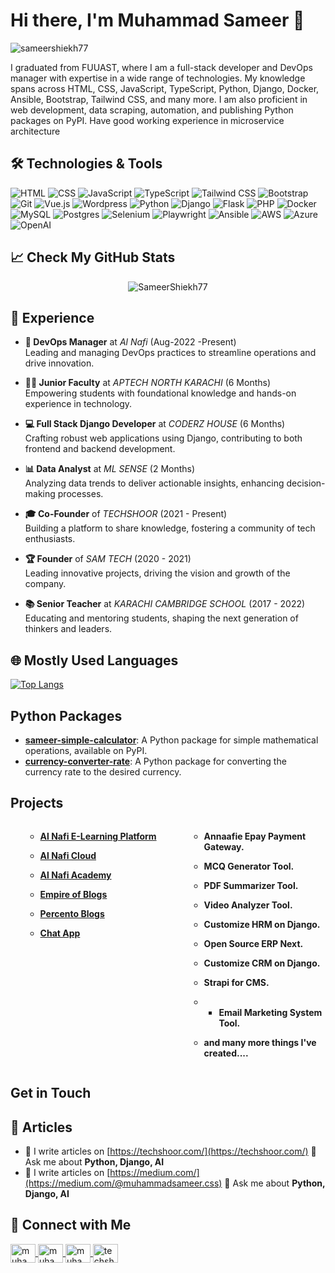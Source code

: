 # Hi there, I'm Muhammad Sameer 👋

<p align="left">
    <img src="https://komarev.com/ghpvc/?username=SameerShiekh77&label=Profile%20views&color=0e75b6&style=flat" alt="sameershiekh77" />
</p>

I graduated from FUUAST, where I am a full-stack developer and DevOps manager with expertise in a wide range of technologies. My knowledge spans across HTML, CSS, JavaScript, TypeScript, Python, Django, Docker, Ansible, Bootstrap, Tailwind CSS, and many more. I am also proficient in web development, data scraping, automation, and publishing Python packages on PyPI. Have good working experience in microservice architecture

## 🛠️ Technologies & Tools

<p align="left">
    <img src="https://img.shields.io/badge/HTML-E34F26?style=flat&logo=html5&logoColor=white" alt="HTML" />
    <img src="https://img.shields.io/badge/CSS-1572B6?style=flat&logo=css3&logoColor=white" alt="CSS" />
    <img src="https://img.shields.io/badge/JavaScript-F7DF1C?style=flat&logo=javascript&logoColor=black" alt="JavaScript" />
    <img src="https://img.shields.io/badge/TypeScript-3178C6?style=flat&logo=typescript&logoColor=white" alt="TypeScript" />
    <img src="https://img.shields.io/badge/Tailwind%20CSS-06B6D4?style=flat&logo=tailwindcss&logoColor=white" alt="Tailwind CSS" />
    <img src="https://img.shields.io/badge/Bootstrap-7952B3?style=flat&logo=bootstrap&logoColor=white" alt="Bootstrap" />
    <img src="https://img.shields.io/badge/Git-F05032?style=flat&logo=git&logoColor=white" alt="Git" />
    <img src="https://img.shields.io/badge/Vue.js-4FC08D?style=flat&logo=vue.js&logoColor=white" alt="Vue.js" />
    <img src="https://img.shields.io/badge/Wordpress-21759b?style=flat&logo=Wordpress&logoColor=white" alt="Wordpress" />
    <img src="https://img.shields.io/badge/Python-3776AB?style=flat&logo=python&logoColor=white" alt="Python" />
    <img src="https://img.shields.io/badge/Django-092D1F?style=flat&logo=django&logoColor=white" alt="Django" />
    <img src="https://img.shields.io/badge/Flask-092D1F?style=flat&logo=flask&logoColor=white" alt="Flask" />
    <img src="https://img.shields.io/badge/PHP-777BB3?style=flat&logo=php&logoColor=white" alt="PHP" />
    <img src="https://img.shields.io/badge/Docker-2496ED?style=flat&logo=docker&logoColor=white" alt="Docker" />
    <img src="https://img.shields.io/badge/MySQL-00618A?style=flat&logo=mysql&logoColor=white" alt="MySQL" />
    <img src="https://img.shields.io/badge/PostgreSQL-4169E1?style=flat&logo=postgresql&logoColor=white" alt="Postgres" />
    <img src="https://img.shields.io/badge/Selenium-43B02A?style=flat&logo=selenium&logoColor=white" alt="Selenium" />
    <img src="https://img.shields.io/badge/Playwright-0F9D58?style=flat&logo=playwright&logoColor=white" alt="Playwright" />
    <img src="https://img.shields.io/badge/Ansible-EE0000?style=flat&logo=ansible&logoColor=white" alt="Ansible" />
    <img src="https://img.shields.io/badge/AWS-orange?style=flat&logo=amazonaws&logoColor=white" alt="AWS" />
    <img src="https://img.shields.io/badge/Azure-0089D6?style=flat&logo=microsoft-azure&logoColor=white" alt="Azure" />
    <img src="https://img.shields.io/badge/OpenAI-3C3C3C?style=flat&logo=openai&logoColor=white" alt="OpenAI" />
</p>

## 📈 Check My GitHub Stats

<p align="center">
    <img src="https://github-readme-streak-stats.herokuapp.com/?user=SameerShiekh77&" alt="SameerShiekh77" />
</p>

## 🌟 Experience

- **🚀 DevOps Manager** at _Al Nafi_ (Aug-2022 -Present)  
  Leading and managing DevOps practices to streamline operations and drive innovation.

- **👨‍🏫 Junior Faculty** at _APTECH NORTH KARACHI_ (6 Months)  
  Empowering students with foundational knowledge and hands-on experience in technology.

- **💻 Full Stack Django Developer** at _CODERZ HOUSE_ (6 Months)  
  Crafting robust web applications using Django, contributing to both frontend and backend development.

- **📊 Data Analyst** at _ML SENSE_ (2 Months)  
  Analyzing data trends to deliver actionable insights, enhancing decision-making processes.

- **🎓 Co-Founder** of _TECHSHOOR_ (2021 - Present)  
  Building a platform to share knowledge, fostering a community of tech enthusiasts.

- **🏆 Founder** of _SAM TECH_ (2020 - 2021)  
  Leading innovative projects, driving the vision and growth of the company.

- **📚 Senior Teacher** at _KARACHI CAMBRIDGE SCHOOL_ (2017 - 2022)  
  Educating and mentoring students, shaping the next generation of thinkers and leaders.

## 🌐 Mostly Used Languages

<p align="center">
 
[![Top Langs](https://github-readme-stats.vercel.app/api/top-langs/?username=sameershiekh77&layout=compact&theme=github_dark)](https://github.com/anuraghazra/github-readme-stats)
</p>

## Python Packages

- **[sameer-simple-calculator](https://pypi.org/project/sameer-simple-calculator/)**: A Python package for simple mathematical operations, available on PyPI.
- **[currency-converter-rate](https://pypi.org/project/currency-converter-rate/)**: A Python package for converting the currency rate to the desired currency.

## Projects

<div style="display: flex; flex-wrap: wrap;">

 <div style="flex: 1; padding-right: 20px;">
<ul>

- **[Al Nafi E-Learning Platform](https://alnafi.com)**
- **[Al Nafi Cloud](https://alnafi.cloud)**

- **[Al Nafi Academy](https://alnafi.academy)**

- **[Empire of Blogs](https://empireofblogs.net)**
- **[Percento Blogs](https://percentoblogs.com)**
- **[Chat App](https://chat-app-com.web.app/)**
</ul>
  </div>

  
  <div style="flex: 1;">
<ul>

- **Annaafie Epay Payment Gateway.**

- **MCQ Generator Tool.**

- **PDF Summarizer Tool.**

- **Video Analyzer Tool.**
- **Customize HRM on Django.**
- **Open Source ERP Next.**
- **Customize CRM on Django.**
- **Strapi for CMS.**
- - **Email Marketing System Tool.**
- **and many more things I've created....**
  </ul>
  </div>

</div>

## Get in Touch

## 📝 Articles

- 📝 I write articles on [https://techshoor.com/](https://techshoor.com/) 💬 Ask me about **Python, Django, AI**
- 📝 I write articles on [https://medium.com/](https://medium.com/@muhammadsameer.css) 💬 Ask me about **Python, Django, AI**

## 📧 Connect with Me

<p align="left">
    <a href="https://linkedin.com/in/muhammadsameer" target="blank">
        <img align="center" src="https://raw.githubusercontent.com/rahuldkjain/github-profile-readme-generator/master/src/images/icons/Social/linked-in-alt.svg" alt="muhammadsameer" height="30" width="40" />
    </a>
 <a href="[https://ins/in/muhammadsameer](https://www.instagram.com/muhammadsameer15955/)" target="blank">
        <img align="center" src="https://raw.githubusercontent.com/rahuldkjain/github-profile-readme-generator/master/src/images/icons/Social/instagram.svg" alt="muhammadsameer" height="30" width="40" />
    </a>
    <a href="https://www.facebook.com/MuhammadSameer47" target="blank">
        <img align="center" src="https://raw.githubusercontent.com/rahuldkjain/github-profile-readme-generator/master/src/images/icons/Social/facebook.svg" alt="muhamamdsameer" height="30" width="40" />
    </a>
    <a href="https://www.youtube.com/c/techshoor" target="blank">
        <img align="center" src="https://raw.githubusercontent.com/rahuldkjain/github-profile-readme-generator/master/src/images/icons/Social/youtube.svg" alt="techshoor" height="30" width="40" />
    </a>
</p>

